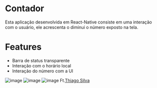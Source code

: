 # Contador

Esta aplicação desenvolvida em React-Native consiste em uma interação com o usuário, ele acrescenta o diminui o número exposto na tela.

# Features
- Barra de status transparente
- Interação com o horário local
- Interação do número com a UI

![image](https://user-images.githubusercontent.com/81347105/134822983-3de724b8-46d8-431c-b87f-1b16d81dc385.png)
![image](https://user-images.githubusercontent.com/81347105/134822988-ba69741c-c9a7-4733-b87c-e44a414afd6f.png)
![image](https://user-images.githubusercontent.com/81347105/134822992-79399e96-cc6d-48df-916a-39c3569d1c90.png)
Ft.[Thiago Silva](https://github.com/th1ag0-Zz)
